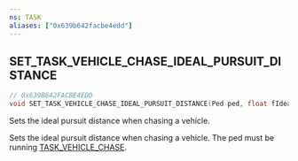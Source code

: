 ```yaml
---
ns: TASK
aliases: ["0x639b642facbe4edd"]
---
```

## SET_TASK_VEHICLE_CHASE_IDEAL_PURSUIT_DISTANCE

```c
// 0x639B642FACBE4EDD
void SET_TASK_VEHICLE_CHASE_IDEAL_PURSUIT_DISTANCE(Ped ped, float fIdealPursuitDistance);
```

Sets the ideal pursuit distance when chasing a vehicle.

Sets the ideal pursuit distance when chasing a vehicle. The ped must be running [TASK_VEHICLE_CHASE](#_0x3C08A8E30363B353).


